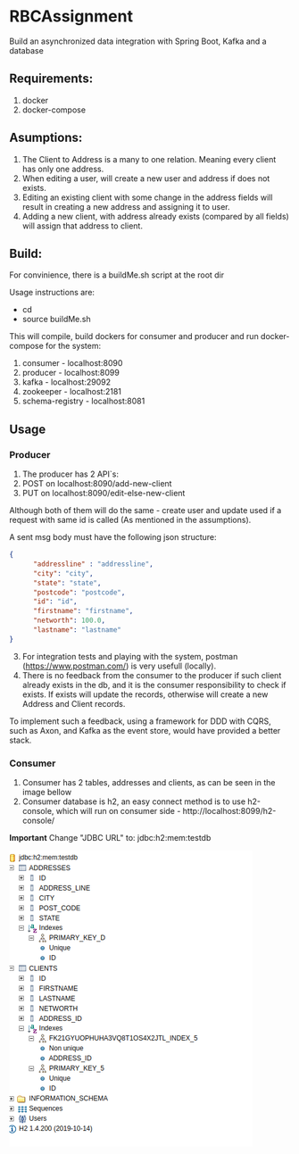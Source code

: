 # RBCAssignment
Build an asynchronized data integration with Spring Boot, Kafka and a database

## Requirements:
1. docker
2. docker-compose

## Asumptions:
  1. The Client to Address is a many to one relation. Meaning every client has only one address.
  2. When editing a user, will create a new user and address if does not exists.
  3. Editing an existing client with some change in the address fields will result in creating a new address and assigning it to user.
  4. Adding a new client, with address already exists (compared by all fields) will assign that address to client.

## Build:
  For convinience, there is a buildMe.sh script at the root dir
  
  Usage instructions are:
  * cd <rootdir>
  * source buildMe.sh
  
  This will compile, build dockers for consumer and producer and run docker-compose for the system:
  1. consumer - localhost:8090
  2. producer - localhost:8099
  3. kafka - localhost:29092
  4. zookeeper - localhost:2181
  5. schema-registry - localhost:8081
 
## Usage
### Producer
1. The producer has 2 API`s:
  1. POST on localhost:8090/add-new-client
  2. PUT on localhost:8090/edit-else-new-client
  
  Although both of them will do the same - create user and update used if a request with same id is called (As mentioned in the assumptions).
  
  A sent msg body must have the following json structure:
  ```json
  {
        "addressline" : "addressline",
        "city": "city",
        "state": "state",
        "postcode": "postcode",
        "id": "id",
        "firstname": "firstname",
        "networth": 100.0,
        "lastname": "lastname"
  }
  ```
  3. For integration tests and playing with the system, postman (https://www.postman.com/) is very usefull (locally).
  4. There is no feedback from the consumer to the producer if such client already exists in the db, and it is the consumer responsibility to check if exists. If exists will update the records, otherwise will create a new Address and Client records.
  
  To implement such a feedback, using a framework for DDD with CQRS, such as Axon, and Kafka as the event store, would have provided a better stack.

### Consumer
1. Consumer has 2 tables, addresses and clients, as can be seen in the image bellow
2. Consumer database is h2, an easy connect method is to use h2-console, which will run on consumer side - http://localhost:8099/h2-console/

**Important** Change "JDBC URL" to: jdbc:h2:mem:testdb


![alt text](https://github.com/1level1/RBCAssignment/blob/main/consumerTables.png?raw=true)
